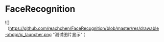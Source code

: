 # FaceRecognition
![]（https://github.com/reachchen/FaceRecognition/blob/master/res/drawable-xhdpi/ic_launcher.png "测试图片显示" ）

